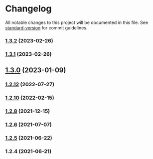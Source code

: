 # Changelog

All notable changes to this project will be documented in this file. See [standard-version](https://github.com/conventional-changelog/standard-version) for commit guidelines.

### [1.3.2](https://github.com/koatty/koatty_lib/compare/v1.3.0...v1.3.2) (2023-02-26)

### [1.3.1](https://github.com/koatty/koatty_lib/compare/v1.3.0...v1.3.1) (2023-02-26)

## [1.3.0](https://github.com/koatty/koatty_lib/compare/v1.2.12...v1.3.0) (2023-01-09)

### [1.2.12](https://github.com/koatty/koatty_lib/compare/v1.2.10...v1.2.12) (2022-07-27)

### [1.2.10](https://github.com/koatty/koatty_lib/compare/v1.2.8...v1.2.10) (2022-02-15)

### [1.2.8](https://github.com/koatty/koatty_lib/compare/v1.2.6...v1.2.8) (2021-12-15)

### [1.2.6](https://github.com/thinkkoa/koatty_lib/compare/v1.2.5...v1.2.6) (2021-07-07)

### [1.2.5](https://github.com/thinkkoa/koatty_lib/compare/v1.2.4...v1.2.5) (2021-06-22)

### 1.2.4 (2021-06-21)
